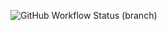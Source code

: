 ![GitHub Workflow Status (branch)](https://img.shields.io/github/actions/workflow/status/dawidzielinski/sem/main.yml?branch=master)
